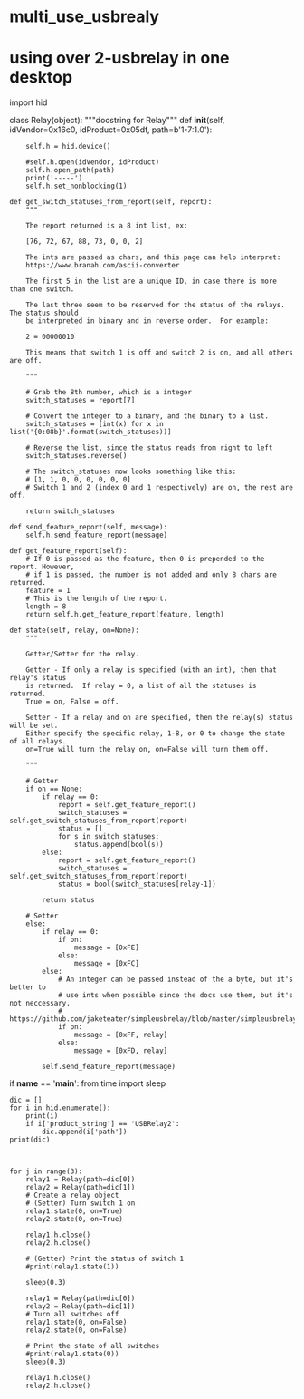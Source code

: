 # multi_use_usbrealy
# using over 2-usbrelay in one desktop

import hid


class Relay(object):
	"""docstring for Relay"""
	def __init__(self, idVendor=0x16c0, idProduct=0x05df, path=b'1-7:1.0'):

		self.h = hid.device()

		#self.h.open(idVendor, idProduct)
		self.h.open_path(path)
		print('-----')
		self.h.set_nonblocking(1)

	def get_switch_statuses_from_report(self, report):
		"""

		The report returned is a 8 int list, ex:
		
		[76, 72, 67, 88, 73, 0, 0, 2]

		The ints are passed as chars, and this page can help interpret:
		https://www.branah.com/ascii-converter

		The first 5 in the list are a unique ID, in case there is more than one switch.

		The last three seem to be reserved for the status of the relays. The status should
		be interpreted in binary and in reverse order.  For example:

		2 = 00000010

		This means that switch 1 is off and switch 2 is on, and all others are off.

		"""

		# Grab the 8th number, which is a integer
		switch_statuses = report[7]

		# Convert the integer to a binary, and the binary to a list.
		switch_statuses = [int(x) for x in list('{0:08b}'.format(switch_statuses))]

		# Reverse the list, since the status reads from right to left
		switch_statuses.reverse()

		# The switch_statuses now looks something like this:
		# [1, 1, 0, 0, 0, 0, 0, 0]
		# Switch 1 and 2 (index 0 and 1 respectively) are on, the rest are off.

		return switch_statuses

	def send_feature_report(self, message):
		self.h.send_feature_report(message)

	def get_feature_report(self):
		# If 0 is passed as the feature, then 0 is prepended to the report. However,
		# if 1 is passed, the number is not added and only 8 chars are returned.
		feature = 1
		# This is the length of the report. 
		length = 8
		return self.h.get_feature_report(feature, length)

	def state(self, relay, on=None):
		"""

		Getter/Setter for the relay.  

		Getter - If only a relay is specified (with an int), then that relay's status 
		is returned.  If relay = 0, a list of all the statuses is returned.
		True = on, False = off.

		Setter - If a relay and on are specified, then the relay(s) status will be set.
		Either specify the specific relay, 1-8, or 0 to change the state of all relays.
		on=True will turn the relay on, on=False will turn them off.

		"""

		# Getter
		if on == None:
			if relay == 0:
				report = self.get_feature_report()
				switch_statuses = self.get_switch_statuses_from_report(report)
				status = []
				for s in switch_statuses:
					status.append(bool(s))
			else:
				report = self.get_feature_report()
				switch_statuses = self.get_switch_statuses_from_report(report)
				status = bool(switch_statuses[relay-1])

			return status

		# Setter
		else:
			if relay == 0:
				if on:
					message = [0xFE]
				else:
					message = [0xFC]
			else:
				# An integer can be passed instead of the a byte, but it's better to
				# use ints when possible since the docs use them, but it's not neccessary.
				# https://github.com/jaketeater/simpleusbrelay/blob/master/simpleusbrelay/__init__.py
				if on:
					message = [0xFF, relay]
				else:
					message = [0xFD, relay]

			self.send_feature_report(message)

if __name__ == '__main__':
	from time import sleep

	dic = []
	for i in hid.enumerate():
		print(i)
		if i['product_string'] == 'USBRelay2':
			dic.append(i['path'])
	print(dic)



	for j in range(3):
		relay1 = Relay(path=dic[0])
		relay2 = Relay(path=dic[1])
		# Create a relay object
		# (Setter) Turn switch 1 on
		relay1.state(0, on=True)
		relay2.state(0, on=True)

		relay1.h.close()
		relay2.h.close()

		# (Getter) Print the status of switch 1
		#print(relay1.state(1))

		sleep(0.3)

		relay1 = Relay(path=dic[0])
		relay2 = Relay(path=dic[1])
		# Turn all switches off
		relay1.state(0, on=False)
		relay2.state(0, on=False)

		# Print the state of all switches
		#print(relay1.state(0))
		sleep(0.3)

		relay1.h.close()
		relay2.h.close()











